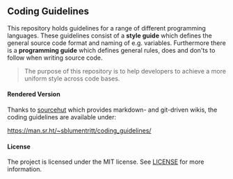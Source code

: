 ## Coding Guidelines

This repository holds guidelines for a range of different programming languages.
These guidelines consist of a **style guide** which defines the general source
code format and naming of e.g. variables. Furthermore there is a **programming
guide** which defines general rules, does and don'ts to follow when writing
source code.

> The purpose of this repository is to help developers to achieve a more uniform
> style across code bases.

#### Rendered Version

Thanks to [sourcehut](https://sourcehut.org/) which provides markdown- and
git-driven wikis, the coding guidelines are available under:

https://man.sr.ht/~sblumentritt/coding_guidelines/

#### License

The project is licensed under the MIT license. See [LICENSE](LICENSE) for more information.
